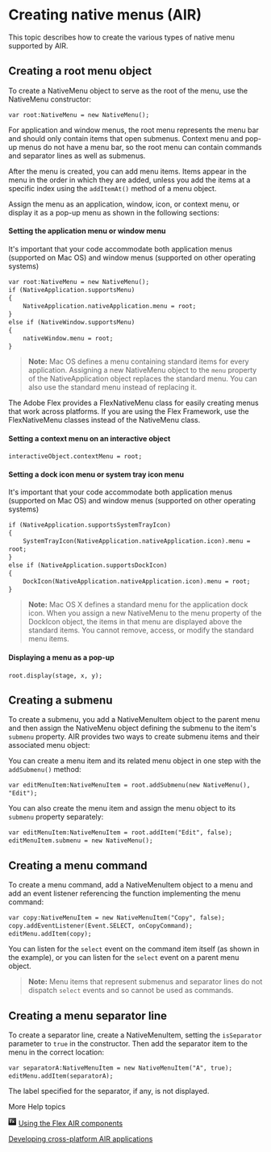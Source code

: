 # Creating native menus (AIR)

This topic describes how to create the various types of native menu supported by
AIR.

## Creating a root menu object

To create a NativeMenu object to serve as the root of the menu, use the
NativeMenu constructor:

    var root:NativeMenu = new NativeMenu();

For application and window menus, the root menu represents the menu bar and
should only contain items that open submenus. Context menu and pop-up menus do
not have a menu bar, so the root menu can contain commands and separator lines
as well as submenus.

After the menu is created, you can add menu items. Items appear in the menu in
the order in which they are added, unless you add the items at a specific index
using the `addItemAt()` method of a menu object.

Assign the menu as an application, window, icon, or context menu, or display it
as a pop-up menu as shown in the following sections:

#### Setting the application menu or window menu

It's important that your code accommodate both application menus (supported on
Mac OS) and window menus (supported on other operating systems)

    var root:NativeMenu = new NativeMenu();
    if (NativeApplication.supportsMenu)
    {
    	NativeApplication.nativeApplication.menu = root;
    }
    else if (NativeWindow.supportsMenu)
    {
    	nativeWindow.menu = root;
    }

> **Note:** Mac OS defines a menu containing standard items for every
> application. Assigning a new NativeMenu object to the `menu` property of the
> NativeApplication object replaces the standard menu. You can also use the
> standard menu instead of replacing it.

The Adobe Flex provides a FlexNativeMenu class for easily creating menus that
work across platforms. If you are using the Flex Framework, use the
FlexNativeMenu classes instead of the NativeMenu class.

#### Setting a context menu on an interactive object

    interactiveObject.contextMenu = root;

#### Setting a dock icon menu or system tray icon menu

It's important that your code accommodate both application menus (supported on
Mac OS) and window menus (supported on other operating systems)

    if (NativeApplication.supportsSystemTrayIcon)
    {
    	SystemTrayIcon(NativeApplication.nativeApplication.icon).menu = root;
    }
    else if (NativeApplication.supportsDockIcon)
    {
    	DockIcon(NativeApplication.nativeApplication.icon).menu = root;
    }

> **Note:** Mac OS X defines a standard menu for the application dock icon. When
> you assign a new NativeMenu to the menu property of the DockIcon object, the
> items in that menu are displayed above the standard items. You cannot remove,
> access, or modify the standard menu items.

#### Displaying a menu as a pop-up

    root.display(stage, x, y);

## Creating a submenu

To create a submenu, you add a NativeMenuItem object to the parent menu and then
assign the NativeMenu object defining the submenu to the item's `submenu`
property. AIR provides two ways to create submenu items and their associated
menu object:

You can create a menu item and its related menu object in one step with the
`addSubmenu()` method:

    var editMenuItem:NativeMenuItem = root.addSubmenu(new NativeMenu(), "Edit");

You can also create the menu item and assign the menu object to its `submenu`
property separately:

    var editMenuItem:NativeMenuItem = root.addItem("Edit", false);
    editMenuItem.submenu = new NativeMenu();

## Creating a menu command

To create a menu command, add a NativeMenuItem object to a menu and add an event
listener referencing the function implementing the menu command:

    var copy:NativeMenuItem = new NativeMenuItem("Copy", false);
    copy.addEventListener(Event.SELECT, onCopyCommand);
    editMenu.addItem(copy);

You can listen for the `select` event on the command item itself (as shown in
the example), or you can listen for the `select` event on a parent menu object.

> **Note:** Menu items that represent submenus and separator lines do not
> dispatch `select` events and so cannot be used as commands.

## Creating a menu separator line

To create a separator line, create a NativeMenuItem, setting the `isSeparator`
parameter to `true` in the constructor. Then add the separator item to the menu
in the correct location:

    var separatorA:NativeMenuItem = new NativeMenuItem("A", true);
    editMenu.addItem(separatorA);

The label specified for the separator, if any, is not displayed.

More Help topics

![](../../img/flexLinkIndicator.png)
[Using the Flex AIR components](https://web.archive.org/web/20150519004618/https://help.adobe.com/en_US/Flex/4.0/UsingSDK/WSacd9bdd0c5c09f4a-690d4877120e8b878b0-8000.html)

[Developing cross-platform AIR applications](https://web.archive.org/web/20150214073806/https://www.adobe.com/devnet/air/articles/developing_crossplatform.html)
